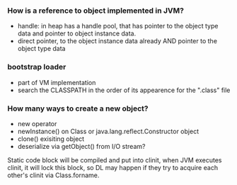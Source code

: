 ### How is a reference to object implemented in JVM?
* handle: in heap has a handle pool, that has pointer to the object type data and pointer to object instance data.
*  direct pointer, to the object instance data already AND pointer to the object type data

### bootstrap loader
* part of VM implementation
* search the CLASSPATH in the order of its appearence for the ".class" file

### How many ways to create a new object?
* new operator
* newInstance() on Class or java.lang.reflect.Constructor object
* clone() exisiting object
* deserialize via getObject() from I/O stream?

Static code block will be compiled and put into clinit, when JVM executes clinit, it will lock this block, so DL may happen if they try to acquire each other's clinit via Class.forname.
